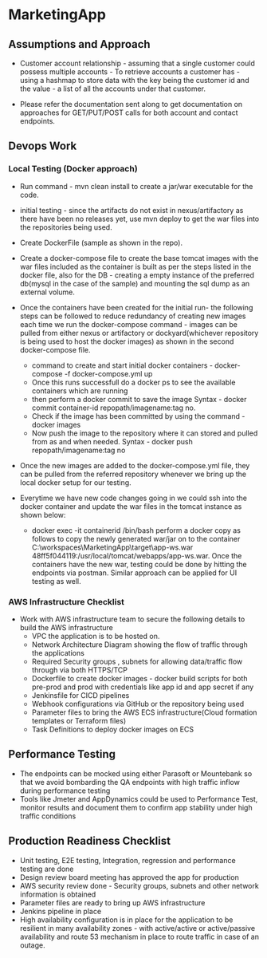 # MarketingApp

## Assumptions and Approach

* Customer account relationship - assuming that a single customer could possess multiple accounts - To retrieve accounts a customer has - using a hashmap to store data with the key being the customer id and the value - a list of all the accounts under that customer.

* Please refer the documentation sent along to get documentation on approaches for GET/PUT/POST calls for both account and contact endpoints.

## Devops Work
### Local Testing (Docker approach)

* Run command - mvn clean install to create a jar/war executable for the code.
* initial testing - since the artifacts do not exist in nexus/artifactory as there have been no releases yet, use mvn deploy to get the war files into the repositories being used.
* Create DockerFile (sample as shown in the repo).
* Create a docker-compose file to create the base tomcat images with the war files included as the container is built as per the steps listed in the docker file, also for the DB - creating a empty instance of the preferred db(mysql in the case of the sample) and mounting the sql dump as an external volume. 
* Once the containers have been created for the initial run- the following steps can be followed to reduce redundancy of creating new images each time we run the docker-compose command - images can be pulled from either nexus or artifactory or dockyard(whichever repository is being used to host the docker images) as shown in the second docker-compose file. 
    
    - command to create and start initial docker containers - docker-compose -f docker-compose.yml up 
    - Once this runs successfull do a docker ps to see the available containers which are running 
    - then perform a docker commit to save the image
      Syntax - docker commit container-id repopath/imagename:tag no. 
    - Check if the image has been committed by using the command - docker images
    - Now push the image to the repository where it can stored and pulled from as and when needed. 
      Syntax - docker push repopath/imagename:tag no
      
 * Once the new images are added to the docker-compose.yml file, they can be pulled from the referred repository whenever we bring up the local docker setup for our testing. 
 * Everytime we have new code changes going in we could ssh into the docker container and update the war files in the tomcat instance as shown below:
    - docker exec -it containerid /bin/bash
      perform a docker copy as follows to copy the newly generated war/jar on to the container
      C:\workspaces\MarketingApp\target\app-ws.war 48ff5f044119:/usr/local/tomcat/webapps/app-ws.war. Once the containers have the new war, testing could be done by hitting the endpoints via postman. 
      Similar approach can be applied for UI testing as well.
      
### AWS Infrastructure Checklist
* Work with AWS infrastructure team to secure the following details to build the AWS infrastructure
   - VPC the application is to be hosted on.
   - Network Architecture Diagram showing the flow of traffic through the applications
   - Required Security groups , subnets for allowing data/traffic flow through via both HTTPS/TCP
   - Dockerfile to create docker images - docker build scripts for both pre-prod and prod with credentials like app id and app secret if any
   - Jenkinsfile for CICD pipelines
   - Webhook configurations via GitHub or the repository being used
   - Parameter files to bring the AWS ECS infrastructure(Cloud formation templates or Terraform files)
   - Task Definitions to deploy docker images on ECS
 


## Performance Testing
* The endpoints can be mocked using either Parasoft or Mountebank so that we avoid bombarding the QA endpoints with high traffic inflow during performance testing
* Tools like Jmeter and AppDynamics could be used to Performance Test, monitor results and document them to confirm app stability under high traffic conditions


## Production Readiness Checklist
* Unit testing, E2E testing, Integration, regression and performance testing are done
* Design review board meeting has approved the app for production
* AWS security review done -  Security groups, subnets and other network information is obtained 
* Parameter files are ready to bring up AWS infrastructure
* Jenkins pipeline in place
* High availability configuration is in place for the application to be resilient in many availability zones - with active/active or active/passive availability and route 53 mechanism in place to route traffic in case of an outage.
